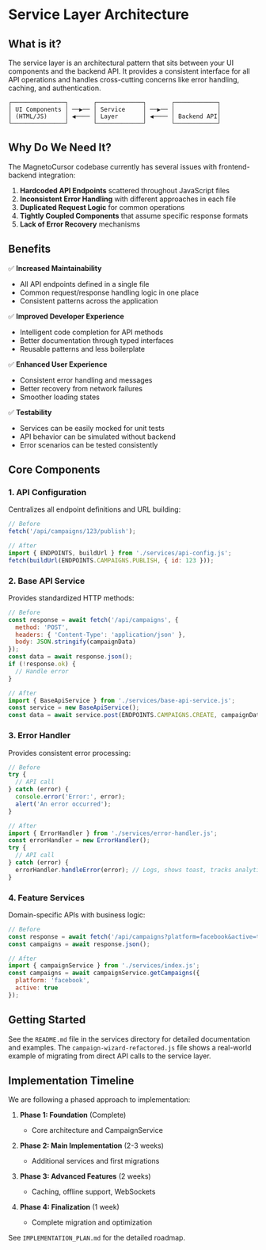 # Service Layer Architecture

## What is it?

The service layer is an architectural pattern that sits between your UI components and the backend API. It provides a consistent interface for all API operations and handles cross-cutting concerns like error handling, caching, and authentication.

```
┌───────────────┐       ┌─────────────┐       ┌────────────┐
│ UI Components │ ──▶── │ Service     │ ──▶── │            │
│ (HTML/JS)     │ ◀──── │ Layer       │ ◀──── │ Backend API│
└───────────────┘       └─────────────┘       └────────────┘
```

## Why Do We Need It?

The MagnetoCursor codebase currently has several issues with frontend-backend integration:

1. **Hardcoded API Endpoints** scattered throughout JavaScript files
2. **Inconsistent Error Handling** with different approaches in each file
3. **Duplicated Request Logic** for common operations
4. **Tightly Coupled Components** that assume specific response formats
5. **Lack of Error Recovery** mechanisms

## Benefits

✅ **Increased Maintainability**
- All API endpoints defined in a single file
- Common request/response handling logic in one place
- Consistent patterns across the application

✅ **Improved Developer Experience**
- Intelligent code completion for API methods
- Better documentation through typed interfaces
- Reusable patterns and less boilerplate

✅ **Enhanced User Experience**
- Consistent error handling and messages
- Better recovery from network failures
- Smoother loading states

✅ **Testability**
- Services can be easily mocked for unit tests
- API behavior can be simulated without backend
- Error scenarios can be tested consistently

## Core Components

### 1. API Configuration

Centralizes all endpoint definitions and URL building:

```javascript
// Before
fetch('/api/campaigns/123/publish');

// After
import { ENDPOINTS, buildUrl } from './services/api-config.js';
fetch(buildUrl(ENDPOINTS.CAMPAIGNS.PUBLISH, { id: 123 }));
```

### 2. Base API Service

Provides standardized HTTP methods:

```javascript
// Before
const response = await fetch('/api/campaigns', {
  method: 'POST',
  headers: { 'Content-Type': 'application/json' },
  body: JSON.stringify(campaignData)
});
const data = await response.json();
if (!response.ok) {
  // Handle error
}

// After
import { BaseApiService } from './services/base-api-service.js';
const service = new BaseApiService();
const data = await service.post(ENDPOINTS.CAMPAIGNS.CREATE, campaignData);
```

### 3. Error Handler

Provides consistent error processing:

```javascript
// Before
try {
  // API call
} catch (error) {
  console.error('Error:', error);
  alert('An error occurred');
}

// After
import { ErrorHandler } from './services/error-handler.js';
const errorHandler = new ErrorHandler();
try {
  // API call
} catch (error) {
  errorHandler.handleError(error); // Logs, shows toast, tracks analytics
}
```

### 4. Feature Services

Domain-specific APIs with business logic:

```javascript
// Before
const response = await fetch('/api/campaigns?platform=facebook&active=true');
const campaigns = await response.json();

// After
import { campaignService } from './services/index.js';
const campaigns = await campaignService.getCampaigns({ 
  platform: 'facebook', 
  active: true 
});
```

## Getting Started

See the `README.md` file in the services directory for detailed documentation and examples. The `campaign-wizard-refactored.js` file shows a real-world example of migrating from direct API calls to the service layer.

## Implementation Timeline

We are following a phased approach to implementation:

1. **Phase 1: Foundation** (Complete)
   - Core architecture and CampaignService

2. **Phase 2: Main Implementation** (2-3 weeks)
   - Additional services and first migrations

3. **Phase 3: Advanced Features** (2 weeks)
   - Caching, offline support, WebSockets

4. **Phase 4: Finalization** (1 week)
   - Complete migration and optimization

See `IMPLEMENTATION_PLAN.md` for the detailed roadmap.